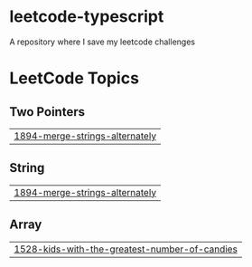 # leetcode-typescript
A repository where I save my leetcode challenges

<!---LeetCode Topics Start-->
# LeetCode Topics
## Two Pointers
|  |
| ------- |
| [1894-merge-strings-alternately](https://github.com/jhowmael/leetcode-typescript/tree/master/1894-merge-strings-alternately) |
## String
|  |
| ------- |
| [1894-merge-strings-alternately](https://github.com/jhowmael/leetcode-typescript/tree/master/1894-merge-strings-alternately) |
## Array
|  |
| ------- |
| [1528-kids-with-the-greatest-number-of-candies](https://github.com/jhowmael/leetcode-typescript/tree/master/1528-kids-with-the-greatest-number-of-candies) |
<!---LeetCode Topics End-->